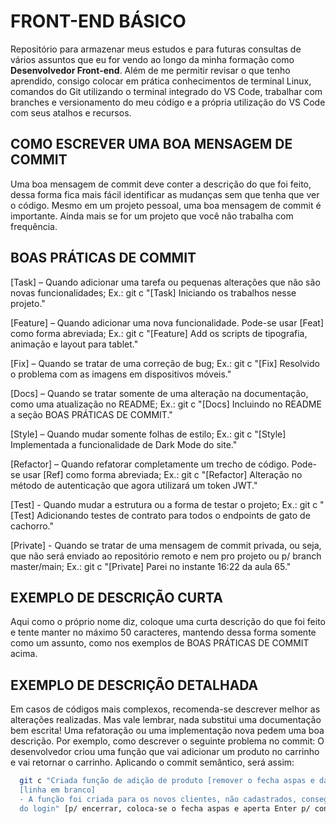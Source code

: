 # FRONT-END BÁSICO
Repositório para armazenar meus estudos e para futuras consultas de vários assuntos que eu for vendo ao longo da minha formação como **Desenvolvedor Front-end**. Além de me permitir revisar o que tenho aprendido, consigo colocar em prática conhecimentos de terminal Linux, comandos do Git utilizando o terminal integrado do VS Code, trabalhar com branches e versionamento do meu código e a própria utilização do VS Code com seus atalhos e recursos.
## COMO ESCREVER UMA BOA MENSAGEM DE COMMIT
Uma boa mensagem de commit deve conter a descrição do que foi feito, dessa forma fica mais fácil identificar as mudanças sem que tenha que ver o código. Mesmo em um projeto pessoal, uma boa mensagem de commit é importante. Ainda mais se for um projeto que você não trabalha com frequência.

## BOAS PRÁTICAS DE COMMIT
[Task] – Quando adicionar uma tarefa ou pequenas alterações que não são novas funcionalidades;
Ex.: git c "[Task] Iniciando os trabalhos nesse projeto."

[Feature] – Quando adicionar uma nova funcionalidade. Pode-se usar [Feat] como forma abreviada;
Ex.: git c "[Feature] Add os scripts de tipografia, animação e layout para tablet."

[Fix] – Quando se tratar de uma correção de bug;
Ex.: git c "[Fix] Resolvido o problema com as imagens em dispositivos móveis."

[Docs] – Quando se tratar somente de uma alteração na documentação, como uma atualização no README;
Ex.: git c "[Docs] Incluindo no README a seção BOAS PRÁTICAS DE COMMIT."

[Style] – Quando mudar somente folhas de estilo;
Ex.: git c "[Style] Implementada a funcionalidade de Dark Mode do site."

[Refactor] – Quando refatorar completamente um trecho de código. Pode-se usar [Ref] como forma abreviada;
Ex.: git c "[Refactor] Alteração no método de autenticação que agora utilizará um token JWT."

[Test] - Quando mudar a estrutura ou a forma de testar o projeto;
Ex.: git c "[Test] Adicionando testes de contrato para todos o endpoints de gato de cachorro."

[Private] - Quando se tratar de uma mensagem de commit privada, ou seja, que não será enviado ao repositório remoto e nem pro projeto ou p/ branch master/main;
Ex.: git c "[Private] Parei no instante 16:22 da aula 65."
## EXEMPLO DE DESCRIÇÃO CURTA
Aqui como o próprio nome diz, coloque uma curta descrição do que foi feito e tente manter no máximo 50 caracteres, mantendo dessa forma somente como um assunto, como nos exemplos de BOAS PRÁTICAS DE COMMIT acima.
## EXEMPLO DE DESCRIÇÃO DETALHADA
Em casos de códigos mais complexos, recomenda-se descrever melhor as alterações realizadas. Mas vale lembrar, nada substitui uma documentação bem escrita! Uma refatoração ou uma implementação nova pedem uma boa descrição.
Por exemplo, como descrever o seguinte problema no commit: O desenvolvedor criou uma função que vai adicionar um produto no carrinho e vai retornar o carrinho. Aplicando o commit semântico, será assim:

```bash
  git c "Criada função de adição de produto [remover o fecha aspas e dar enter p/ pular linha]
  [linha em branco]
  - A função foi criada para os novos clientes, não cadastrados, conseguirem adicionar produtos ao carrinho antes
  do login" [p/ encerrar, coloca-se o fecha aspas e aperta Enter p/ confirmar o commit]
```
